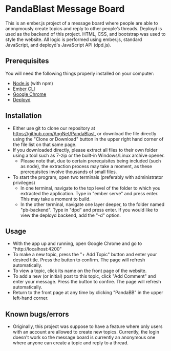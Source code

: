 # PandaBlast Message Board

This is an ember.js project of a message board where people are able to anonymously create topics and reply to other people’s threads. Deployd is used as the backend of this project. HTML, CSS, and bootstrap was used to style the website. All logic is performed using ember.js, standard JavaScript, and deployd's JavaScript API (dpd.js).

## Prerequisites
You will need the following things properly installed on your computer:
* [Node.js](https://nodejs.org/) (with npm)
* [Ember CLI](https://ember-cli.com/)
* [Google Chrome](https://google.com/chrome/)
* [Deployd](https:://http://deployd.com/)

## Installation
* Either use git to clone our repository at https://github.com/AngNet/PandaBlast, or download the file directly using the "Clone or Download" button in the upper right hand corner of the file list on that same page.
* If you downloaded directly, please extract all files to their own folder using a tool such as 7-zip or the built-in Windows/Linux archive opener.
	* Please note that, due to certain prerequisites being included (such as node), the extraction process may take a moment, as these prerequisites involve thousands of small files.
* To start the program, open two terminals (preferably with administrator privileges)
	* In one terminal, navigate to the top level of the folder to which you extracted the application. Type in "ember serve" and press enter. This may take a moment to build.
	* In the other terminal, navigate one layer deeper, to the folder named "pb-backend". Type in "dpd" and press enter. If you would like to view the deployd backend, add the "-d" option.

## Usage
* With the app up and running, open Google Chrome and go to "http://localhost:4200"
* To make a new topic, press the "+ Add Topic" button and enter your desired title. Press the button to confirm. The page will refresh automatically.
* To view a topic, click its name on the front page of the website.
* To add a new (or initial) post to this topic, click "Add Comment" and enter your message. Press the button to confire. The page will refresh automatically.
* Return to the front page at any time by clicking "PandaBB" in the upper left-hand corner.

## Known bugs/errors
* Originally, this project was suppose to have a feature where only users with an account are allowed to create new topics. Currently, the login doesn't work so the message board is currently an anonymous one where anyone can create a topic and reply to a thread.
